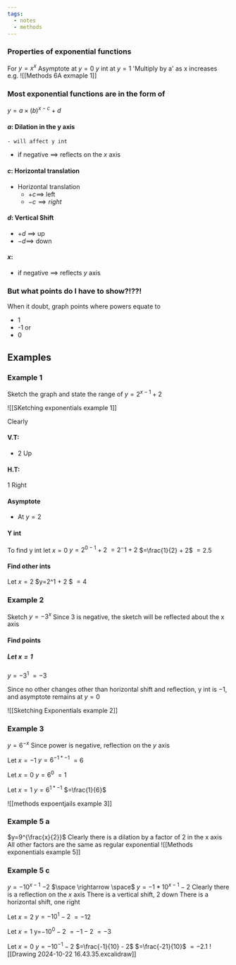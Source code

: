 ```yaml
---
tags:
  - notes
  - methods
---
```

### Properties of exponential functions
For $y=x^x$
Asymptote at $y=0$ 
$y$ int at $y=1$ 
'Multiply by a' as x increases
e.g. 
![[Methods 6A exmaple 1]]

### Most exponential functions are in the form of

$y=a \times (b)^{x-c} + d$
#### $a$: Dilation in the y axis
	- will affect y int
- if negative $\implies$ reflects on the $x$ axis
#### $c$: Horizontal translation
- Horizontal translation 
	- $+c \implies$ left
	- $- c \implies right$ 
#### $d$: Vertical Shift
- $+d$ $\implies$ up
- $-d \implies$ down
#### $x$: 
- if negative $\implies$ reflects $y$ axis

### But what points do I have to show?!??!
When it doubt, graph points where powers equate to 
- 1 
- -1
or 
- 0


## Examples

### Example 1 
Sketch the graph and state the range of $y=2^{x-1} +2$

![[SKetching exponentials example 1]]

Clearly 
#### V.T:
- 2 Up
#### H.T:
1 Right

#### Asymptote
- At $y=2$

#### Y int
To find y int let $x=0$ 
$y=2^{0-1} +   2$
$=2^-1 + 2$
$=\frac{1}{2} + 2$ 
$=2.5$ 

#### Find other ints
Let $x=2$
$y=2^1 + 2 $
$=4$

### Example 2
Sketch $y=-3^x$
Since 3 is negative, the sketch will be reflected about the x axis

#### Find points
##### Let $x=1$ 
$y=-3^1$
$=-3$ 

Since no other changes other than horizontal shift and reflection, y int is $-1$, and asymptote remains at $y=0$

![[Sketching Exponentials example 2]]

### Example 3

$y=6^{-x}$
Since power is negative, reflection on the $y$ axis

Let $x = -1$
$y=6^{-1*-1}$
$=6$ 

Let $x=0$ 
$y=6^0$
$=1$

Let $x=1$
$y=6^{1*-1}$
$=\frac{1}{6}$

![[methods expoentjails example 3]]


### Example 5 a
$y=9^{\frac{x}{2}}$
Clearly there is a dilation by a factor of 2 in the x axis
All other factors are the same as regular exponential
![[Methods exponentials example 5]]


### Example 5 c

$y=-10^{x-1}$ $-2$ $\space \rightarrow \space$ $y=-1 * 10^{x-1} -2$
Clearly there is a reflection on the $x$ axis
There is a vertical shift, 2 down
There is a horizontal shift, one right

Let $x=2$
$y=-10^1 -2$
$=-12$

Let $x=1$ 
y=$-10^0 -2$
$=-1-2$
$=-3$

Let $x=0$
$y=-10^{-1} -2$
$=\frac{-1}{10} - 2$
$=\frac{-21}{10}$
$=-2.1$
![[Drawing 2024-10-22 16.43.35.excalidraw]]






